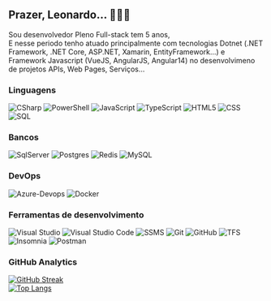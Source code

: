 ## **Prazer, Leonardo...** 💪🐱‍💻

Sou desenvolvedor Pleno Full-stack tem 5 anos,  
E nesse periodo tenho atuado principalmente com tecnologias Dotnet (.NET Framework, .NET Core, ASP.NET, Xamarin, EntityFramework...) 
e Framework Javascript (VueJS, AngularJS, Angular14) no desenvolvimeno de projetos APIs, Web Pages, Serviços... 

### Linguagens

![CSharp](https://img.shields.io/badge/-CSharp-333333?style=flat&logo=csharp&logoColor=b14e9b)
![PowerShell](https://img.shields.io/badge/-PowerShell-333333?style=flat&logo=powershell&logoColor=2596be)
![JavaScript](https://img.shields.io/badge/-JavaScript-333333?style=flat&logo=javascript)
![TypeScript](https://img.shields.io/badge/-TypeScript-333333?style=flat&logo=typescript)
![HTML5](https://img.shields.io/badge/-HTML5-333333?style=flat&logo=HTML5)
![CSS](https://img.shields.io/badge/-CSS-333333?style=flat&logo=CSS3&logoColor=1572B6)
![SQL](https://img.shields.io/badge/-SQL-333333?style=flat&logo=sql)

### Bancos

![SqlServer](https://img.shields.io/badge/-Sql%20Server-333333?style=flat&logo=sqlserver)
![Postgres](https://img.shields.io/badge/-Postgres-333333)
![Redis](https://img.shields.io/badge/-Redis-333333?style=flat&logo=redis)
![MySQL](https://img.shields.io/badge/-MySQL-333333?style=flat&logo=mysql)

### DevOps

![Azure-Devops](https://img.shields.io/badge/-Azure%20Devops-333333?style=flat&logo=azuredevops)
![Docker](https://img.shields.io/badge/-Docker-333333?style=flat&logo=docker)

### Ferramentas de desenvolvimento

![Visual Studio](https://img.shields.io/badge/-Visual%20Studio-333333?style=flat&logo=visual-studio&logoColor=8c54cc)
![Visual Studio Code](https://img.shields.io/badge/-Visual%20Studio%20Code-333333?style=flat&logo=visual-studio-code&logoColor=007ACC)
![SSMS](https://img.shields.io/badge/-SSMS-333333?style=flat&logo=ssms&logoColor=8c54cc)
![Git](https://img.shields.io/badge/-Git-333333?style=flat&logo=git)
![GitHub](https://img.shields.io/badge/-GitHub-333333?style=flat&logo=github)
![TFS](https://img.shields.io/badge/-TFS-333333?style=flat&logo=tfs)
![Insomnia](https://img.shields.io/badge/-Insomnia-333333?style=flat&logo=insomnia)
![Postman](https://img.shields.io/badge/-Postman-333333?style=flat&logo=postman)

### GitHub Analytics

[![GitHub Streak](https://github-readme-streak-stats.herokuapp.com?user=LeonardoGil&theme=dark&hide_border=true&locale=pt_BR&date_format=M%20j%5B%2C%20Y%5D)](https://github.com/LeonardoGil/)  
[![Top Langs](https://github-readme-stats.vercel.app/api/top-langs/?username=LeonardoGil&layout=donut&theme=dark&hide_border=true)](https://github.com/LeonardoGil/)  
